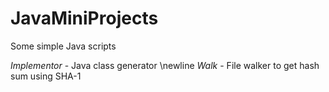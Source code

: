 # JavaMiniProjects
Some simple Java scripts

*Implementor* - Java class generator \newline
*Walk* - File walker to get hash sum using SHA-1
